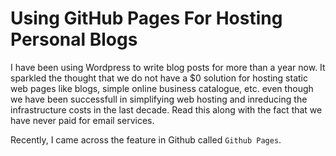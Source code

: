 # Using GitHub Pages For Hosting Personal Blogs
I have been using Wordpress to write blog posts for more than a year now. It sparkled the thought that we do not have a $0 solution for 
hosting static web pages like blogs, simple online business catalogue, etc. even though we have been successfull in simplifying web hosting 
and inreducing the infrastructure costs in the last decade. Read this along with the fact that we have never paid for email services.

Recently, I came across the feature in Github called `Github Pages`. 
